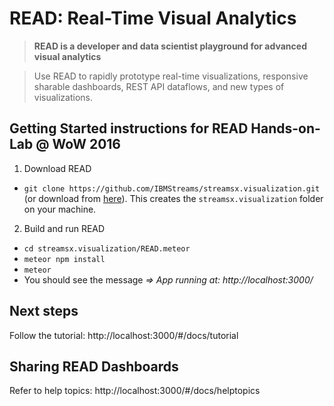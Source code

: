 # READ: Real-Time Visual Analytics

> **READ is a developer and data scientist playground for advanced visual analytics**

> Use READ to rapidly prototype real-time visualizations, responsive sharable dashboards, REST API dataflows, and new types of visualizations.

## Getting Started instructions for READ Hands-on-Lab @ WoW 2016
1. Download READ
  * ```git clone https://github.com/IBMStreams/streamsx.visualization.git``` (or download from [here](https://github.com/IBMStreams/streamsx.visualization/archive/master.zip)). This creates the  `streamsx.visualization` folder on your machine.
2. Build and run READ
  * ```cd streamsx.visualization/READ.meteor```
  * ```meteor npm install```
  * ```meteor```
  * You should see the message *=> App running at: http://localhost:3000/*

## Next steps
Follow the tutorial: http://localhost:3000/#/docs/tutorial

## Sharing READ Dashboards
Refer to help topics: http://localhost:3000/#/docs/helptopics

